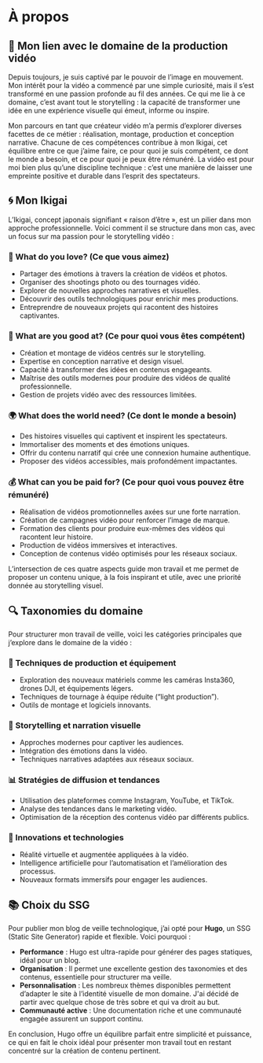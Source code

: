 # À propos

## 🎥 Mon lien avec le domaine de la production vidéo

Depuis toujours, je suis captivé par le pouvoir de l’image en mouvement. Mon intérêt pour la vidéo a commencé par une simple curiosité, mais il s’est transformé en une passion profonde au fil des années. Ce qui me lie à ce domaine, c’est avant tout le storytelling : la capacité de transformer une idée en une expérience visuelle qui émeut, informe ou inspire. 

Mon parcours en tant que créateur vidéo m’a permis d’explorer diverses facettes de ce métier : réalisation, montage, production et conception narrative. Chacune de ces compétences contribue à mon Ikigai, cet équilibre entre ce que j’aime faire, ce pour quoi je suis compétent, ce dont le monde a besoin, et ce pour quoi je peux être rémunéré. La vidéo est pour moi bien plus qu’une discipline technique : c’est une manière de laisser une empreinte positive et durable dans l’esprit des spectateurs.

## 🌀 Mon Ikigai

L’Ikigai, concept japonais signifiant « raison d’être », est un pilier dans mon approche professionnelle. Voici comment il se structure dans mon cas, avec un focus sur ma passion pour le storytelling vidéo :

### 💚 What do you love? (Ce que vous aimez)
- Partager des émotions à travers la création de vidéos et photos.
- Organiser des shootings photo ou des tournages vidéo.
- Explorer de nouvelles approches narratives et visuelles.
- Découvrir des outils technologiques pour enrichir mes productions.
- Entreprendre de nouveaux projets qui racontent des histoires captivantes.

### 🧠 What are you good at? (Ce pour quoi vous êtes compétent)
- Création et montage de vidéos centrés sur le storytelling.
- Expertise en conception narrative et design visuel.
- Capacité à transformer des idées en contenus engageants.
- Maîtrise des outils modernes pour produire des vidéos de qualité professionnelle.
- Gestion de projets vidéo avec des ressources limitées.

### 🌍 What does the world need? (Ce dont le monde a besoin)
- Des histoires visuelles qui captivent et inspirent les spectateurs.
- Immortaliser des moments et des émotions uniques.
- Offrir du contenu narratif qui crée une connexion humaine authentique.
- Proposer des vidéos accessibles, mais profondément impactantes.

### 💰 What can you be paid for? (Ce pour quoi vous pouvez être rémunéré)
- Réalisation de vidéos promotionnelles axées sur une forte narration.
- Création de campagnes vidéo pour renforcer l’image de marque.
- Formation des clients pour produire eux-mêmes des vidéos qui racontent leur histoire.
- Production de vidéos immersives et interactives.
- Conception de contenus vidéo optimisés pour les réseaux sociaux.

L’intersection de ces quatre aspects guide mon travail et me permet de proposer un contenu unique, à la fois inspirant et utile, avec une priorité donnée au storytelling visuel.

## 🔍 Taxonomies du domaine

Pour structurer mon travail de veille, voici les catégories principales que j’explore dans le domaine de la vidéo :

### 🎥 Techniques de production et équipement
- Exploration des nouveaux matériels comme les caméras Insta360, drones DJI, et équipements légers.
- Techniques de tournage à équipe réduite (“light production”).
- Outils de montage et logiciels innovants.

### 🎨 Storytelling et narration visuelle
- Approches modernes pour captiver les audiences.
- Intégration des émotions dans la vidéo.
- Techniques narratives adaptées aux réseaux sociaux.

### 📊 Stratégies de diffusion et tendances
- Utilisation des plateformes comme Instagram, YouTube, et TikTok.
- Analyse des tendances dans le marketing vidéo.
- Optimisation de la réception des contenus vidéo par différents publics.

### 🔄 Innovations et technologies
- Réalité virtuelle et augmentée appliquées à la vidéo.
- Intelligence artificielle pour l’automatisation et l’amélioration des processus.
- Nouveaux formats immersifs pour engager les audiences.

## 📚 Choix du SSG

Pour publier mon blog de veille technologique, j’ai opté pour **Hugo**, un SSG (Static Site Generator) rapide et flexible. Voici pourquoi :

- **Performance** : Hugo est ultra-rapide pour générer des pages statiques, idéal pour un blog.
- **Organisation** : Il permet une excellente gestion des taxonomies et des contenus, essentielle pour structurer ma veille.
- **Personnalisation** : Les nombreux thèmes disponibles permettent d’adapter le site à l’identité visuelle de mon domaine. J'ai décidé de partir avec quelque chose de très sobre et qui va droit au but.
- **Communauté active** : Une documentation riche et une communauté engagée assurent un support continu.

En conclusion, Hugo offre un équilibre parfait entre simplicité et puissance, ce qui en fait le choix idéal pour présenter mon travail tout en restant concentré sur la création de contenu pertinent.

